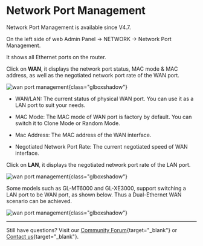 # Network Port Management

Network Port Management is available since V4.7.

On the left side of web Admin Panel -> NETWORK -> Network Port Management.

It shows all Ethernet ports on the router. 

Click on **WAN**, it displays the network port status, MAC mode & MAC address, as well as the negotiated network port rate of the WAN port. 

![wan port management](https://static.gl-inet.com/docs/router/en/4/interface_guide/network_port_management/wan.png){class="glboxshadow"}

- WAN/LAN: The current status of physical WAN port. You can use it as a LAN port to suit your needs. 

- MAC Mode: The MAC mode of WAN port is factory by default. You can switch it to Clone Mode or Random Mode.

- Mac Address: The MAC address of the WAN interface.

- Negotiated Network Port Rate: The current negotiated speed of WAN interface.


Click on **LAN**, it displays the negotiated network port rate of the LAN port.

![wan port management](https://static.gl-inet.com/docs/router/en/4/interface_guide/network_port_management/lan.png){class="glboxshadow"}

Some models such as GL-MT6000 and GL-XE3000, support switching a LAN port to be WAN port, as shown below. Thus a Dual-Ethernet WAN scenario can be achieved.

![wan port management](https://static.gl-inet.com/docs/router/en/4/interface_guide/network_port_management/wan2_mt6000.png){class="glboxshadow"}

---

Still have questions? Visit our [Community Forum](https://forum.gl-inet.com){target="_blank"} or [Contact us](https://www.gl-inet.com/contacts/){target="_blank"}.